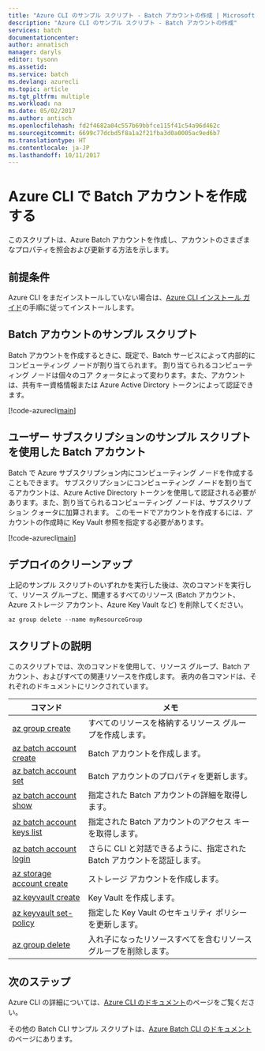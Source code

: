 ```yaml
---
title: "Azure CLI のサンプル スクリプト - Batch アカウントの作成 | Microsoft Docs"
description: "Azure CLI のサンプル スクリプト - Batch アカウントの作成"
services: batch
documentationcenter: 
author: annatisch
manager: daryls
editor: tysonn
ms.assetid: 
ms.service: batch
ms.devlang: azurecli
ms.topic: article
ms.tgt_pltfrm: multiple
ms.workload: na
ms.date: 05/02/2017
ms.author: antisch
ms.openlocfilehash: fd2f4682a04c557b69bbfce115f41c54a96d462c
ms.sourcegitcommit: 6699c77dcbd5f8a1a2f21fba3d0a0005ac9ed6b7
ms.translationtype: HT
ms.contentlocale: ja-JP
ms.lasthandoff: 10/11/2017
---
```

# <a name="create-a-batch-account-with-the-azure-cli"></a>Azure CLI で Batch アカウントを作成する

このスクリプトは、Azure Batch アカウントを作成し、アカウントのさまざまなプロパティを照会および更新する方法を示します。

## <a name="prerequisites"></a>前提条件

Azure CLI をまだインストールしていない場合は、[Azure CLI インストール ガイド](https://docs.microsoft.com/cli/azure/install-azure-cli)の手順に従ってインストールします。

## <a name="batch-account-sample-script"></a>Batch アカウントのサンプル スクリプト

Batch アカウントを作成するときに、既定で、Batch サービスによって内部的にコンピューティング ノードが割り当てられます。 割り当てられるコンピューティング ノードは個々のコア クォータによって変わります。また、アカウントは、共有キー資格情報または Azure Active Dirctory トークンによって認証できます。

[!code-azurecli[main](../../../cli_scripts/batch/create-account/create-account.sh "Create Account")]

## <a name="batch-account-using-user-subscription-sample-script"></a>ユーザー サブスクリプションのサンプル スクリプトを使用した Batch アカウント

Batch で Azure サブスクリプション内にコンピューティング ノードを作成することもできます。
サブスクリプションにコンピューティング ノードを割り当てるアカウントは、Azure Active Directory トークンを使用して認証される必要があります。また、割り当てられるコンピューティング ノードは、サブスクリプション クォータに加算されます。 このモードでアカウントを作成するには、アカウントの作成時に Key Vault 参照を指定する必要があります。

[!code-azurecli[main](../../../cli_scripts/batch/create-account/create-account-user-subscription.sh  "Create Account using User Subscription")]

## <a name="clean-up-deployment"></a>デプロイのクリーンアップ

上記のサンプル スクリプトのいずれかを実行した後は、次のコマンドを実行して、リソース グループと、関連するすべてのリソース (Batch アカウント、Azure ストレージ アカウント、Azure Key Vault など) を削除してください。

```azurecli
az group delete --name myResourceGroup
```

## <a name="script-explanation"></a>スクリプトの説明

このスクリプトでは、次のコマンドを使用して、リソース グループ、Batch アカウント、およびすべての関連リソースを作成します。 表内の各コマンドは、それぞれのドキュメントにリンクされています。

| コマンド | メモ |
|---|---|
| [az group create](https://docs.microsoft.com/cli/azure/group#az_group_create) | すべてのリソースを格納するリソース グループを作成します。 |
| [az batch account create](https://docs.microsoft.com/cli/azure/batch/account#az_batch_account_create) | Batch アカウントを作成します。  |
| [az batch account set](https://docs.microsoft.com/cli/azure/batch/account#az_batch_account_set) | Batch アカウントのプロパティを更新します。  |
| [az batch account show](https://docs.microsoft.com/cli/azure/batch/account#az_batch_account_show) | 指定された Batch アカウントの詳細を取得します。  |
| [az batch account keys list](https://docs.microsoft.com/cli/azure/batch/account/keys#az_batch_account_keys_list) | 指定された Batch アカウントのアクセス キーを取得します。  |
| [az batch account login](https://docs.microsoft.com/cli/azure/batch/account#az_batch_account_login) | さらに CLI と対話できるように、指定された Batch アカウントを認証します。  |
| [az storage account create](https://docs.microsoft.com/cli/azure/storage/account#az_storage_account_create) | ストレージ アカウントを作成します。 |
| [az keyvault create](https://docs.microsoft.com/cli/azure/keyvault#az_keyvault_create) | Key Vault を作成します。 |
| [az keyvault set-policy](https://docs.microsoft.com/cli/azure/keyvault#az_keyvault_set_policy) | 指定した Key Vault のセキュリティ ポリシーを更新します。 |
| [az group delete](https://docs.microsoft.com/cli/azure/group#az_group_delete) | 入れ子になったリソースすべてを含むリソース グループを削除します。 |

## <a name="next-steps"></a>次のステップ

Azure CLI の詳細については、[Azure CLI のドキュメント](https://docs.microsoft.com/cli/azure/overview)のページをご覧ください。

その他の Batch CLI サンプル スクリプトは、[Azure Batch CLI のドキュメント](../batch-cli-samples.md)のページにあります。
